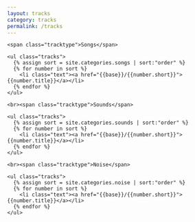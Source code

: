 ```yaml
---
layout: tracks
category: tracks
permalink: /tracks
---
```


<div id="tracks">
    
    <span class="tracktype">Songs</span>
    
    <ul class="tracks">
      {% assign sort = site.categories.songs | sort:"order" %}
      {% for number in sort %}
	    <li class="text"><a href="{{base}}/{{number.short}}">{{number.title}}</a></li>
      {% endfor %}
    </ul>
    
    <br><span class="tracktype">Sounds</span>
    
    <ul class="tracks">
      {% assign sort = site.categories.sounds | sort:"order" %}
      {% for number in sort %}
	    <li class="text"><a href="{{base}}/{{number.short}}">{{number.title}}</a></li>
      {% endfor %}
    </ul>
    
    <br><span class="tracktype">Noise</span>
    
    <ul class="tracks">
      {% assign sort = site.categories.noise | sort:"order" %}
      {% for number in sort %}
	    <li class="text"><a href="{{base}}/{{number.short}}">{{number.title}}</a></li>
      {% endfor %}
    </ul>
    
</div>